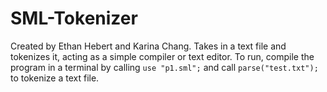 # SML-Tokenizer
Created by Ethan Hebert and Karina Chang.
Takes in a text file and tokenizes it, acting as a simple compiler or text editor.
To run, compile the program in a terminal by calling ``use "p1.sml";`` and call ``parse("test.txt");`` to tokenize a text file.
